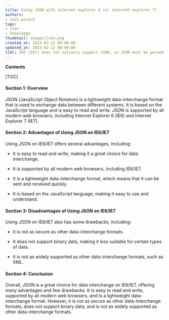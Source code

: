 ```yaml
---
title: Using JSON with internet explorer 6 (or internet explorer 7)
authors:
- cool_wizard
tags:
- json
- knowledge
thumbnail: images/json.png
created_at: 2023-02-12 00:00:00
updated_at: 2023-02-12 00:00:00
tldr: IE6 (IE7) does not natively support JSON, so JSON must be parsed manually using a library like json2.js.
---
```


**Contents**

[TOC]

#### Section 1: Overview

JSON (JavaScript Object Notation) is a lightweight data-interchange format that is used to exchange data between different systems. It is based on the JavaScript language and is easy to read and write. JSON is supported by all modern web browsers, including Internet Explorer 6 (IE6) and Internet Explorer 7 (IE7).

#### Section 2: Advantages of Using JSON on IE6/IE7

Using JSON on IE6/IE7 offers several advantages, including:

- It is easy to read and write, making it a great choice for data interchange.

- It is supported by all modern web browsers, including IE6/IE7.

- It is a lightweight data-interchange format, which means that it can be sent and received quickly.

- It is based on the JavaScript language, making it easy to use and understand.

#### Section 3: Disadvantages of Using JSON on IE6/IE7

Using JSON on IE6/IE7 also has some drawbacks, including:

- It is not as secure as other data-interchange formats. 

- It does not support binary data, making it less suitable for certain types of data.

- It is not as widely supported as other data-interchange formats, such as XML.

#### Section 4: Conclusion

Overall, JSON is a great choice for data interchange on IE6/IE7, offering many advantages and few drawbacks. It is easy to read and write, supported by all modern web browsers, and is a lightweight data-interchange format. However, it is not as secure as other data-interchange formats, does not support binary data, and is not as widely supported as other data-interchange formats.
